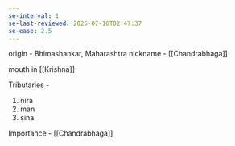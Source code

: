 ```yaml
---
se-interval: 1
se-last-reviewed: 2025-07-16T02:47:37
se-ease: 2.5
---
```

origin - Bhimashankar, Maharashtra
nickname - [[Chandrabhaga]]

mouth in [[Krishna]]

Tributaries -
1. nira
2. man
3. sina

Importance - [[Chandrabhaga]]
